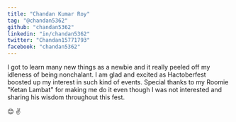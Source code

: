 ```yaml
---
title: "Chandan Kumar Roy"
tag: "@chandan5362"
github: "chandan5362"
linkedin: "in/chandan5362"
twitter: "Chandan15771793"
facebook: "chandan5362"
---
```


I got to learn many new things as a newbie and it really peeled off my idleness of being nonchalant. I am glad and excited as Hactoberfest boosted up my interest in such kind of events. Special thanks to my Roomie "Ketan Lambat" for making me do it even though I was not interested and sharing his wisdom throughout this fest.

:blush: :v:
